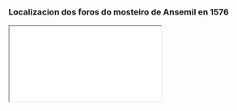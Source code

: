 ### Localizacion dos foros do mosteiro de Ansemil en 1576


<div class="ratio-square">
        <iframe class="ratio-inner" src="ansemil.html"></iframe>
</div>
